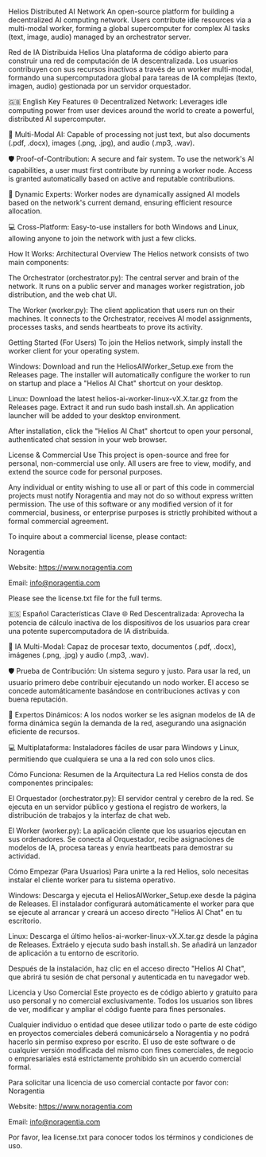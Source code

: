 Helios Distributed AI Network
An open-source platform for building a decentralized AI computing network. Users contribute idle resources via a multi-modal worker, forming a global supercomputer for complex AI tasks (text, image, audio) managed by an orchestrator server.

Red de IA Distribuida Helios
Una plataforma de código abierto para construir una red de computación de IA descentralizada. Los usuarios contribuyen con sus recursos inactivos a través de un worker multi-modal, formando una supercomputadora global para tareas de IA complejas (texto, imagen, audio) gestionada por un servidor orquestador.

🇬🇧 English
Key Features
🌐 Decentralized Network: Leverages idle computing power from user devices around the world to create a powerful, distributed AI supercomputer.

🧠 Multi-Modal AI: Capable of processing not just text, but also documents (.pdf, .docx), images (.png, .jpg), and audio (.mp3, .wav).

🛡️ Proof-of-Contribution: A secure and fair system. To use the network's AI capabilities, a user must first contribute by running a worker node. Access is granted automatically based on active and reputable contributions.

🤖 Dynamic Experts: Worker nodes are dynamically assigned AI models based on the network's current demand, ensuring efficient resource allocation.

💻 Cross-Platform: Easy-to-use installers for both Windows and Linux, allowing anyone to join the network with just a few clicks.

How It Works: Architectural Overview
The Helios network consists of two main components:

The Orchestrator (orchestrator.py): The central server and brain of the network. It runs on a public server and manages worker registration, job distribution, and the web chat UI.

The Worker (worker.py): The client application that users run on their machines. It connects to the Orchestrator, receives AI model assignments, processes tasks, and sends heartbeats to prove its activity.

Getting Started (For Users)
To join the Helios network, simply install the worker client for your operating system.

Windows: Download and run the HeliosAIWorker\_Setup.exe from the Releases page. The installer will automatically configure the worker to run on startup and place a "Helios AI Chat" shortcut on your desktop.

Linux: Download the latest helios-ai-worker-linux-vX.X.tar.gz from the Releases page. Extract it and run sudo bash install.sh. An application launcher will be added to your desktop environment.

After installation, click the "Helios AI Chat" shortcut to open your personal, authenticated chat session in your web browser.

License \& Commercial Use
This project is open-source and free for personal, non-commercial use only. All users are free to view, modify, and extend the source code for personal purposes.

Any individual or entity wishing to use all or part of this code in commercial projects must notify Noragentia and may not do so without express written permission. The use of this software or any modified version of it for commercial, business, or enterprise purposes is strictly prohibited without a formal commercial agreement.

To inquire about a commercial license, please contact:

Noragentia

Website: https://www.noragentia.com

Email: info@noragentia.com

Please see the license.txt file for the full terms.

🇪🇸 Español
Características Clave
🌐 Red Descentralizada: Aprovecha la potencia de cálculo inactiva de los dispositivos de los usuarios para crear una potente supercomputadora de IA distribuida.

🧠 IA Multi-Modal: Capaz de procesar texto, documentos (.pdf, .docx), imágenes (.png, .jpg) y audio (.mp3, .wav).

🛡️ Prueba de Contribución: Un sistema seguro y justo. Para usar la red, un usuario primero debe contribuir ejecutando un nodo worker. El acceso se concede automáticamente basándose en contribuciones activas y con buena reputación.

🤖 Expertos Dinámicos: A los nodos worker se les asignan modelos de IA de forma dinámica según la demanda de la red, asegurando una asignación eficiente de recursos.

💻 Multiplataforma: Instaladores fáciles de usar para Windows y Linux, permitiendo que cualquiera se una a la red con solo unos clics.

Cómo Funciona: Resumen de la Arquitectura
La red Helios consta de dos componentes principales:

El Orquestador (orchestrator.py): El servidor central y cerebro de la red. Se ejecuta en un servidor público y gestiona el registro de workers, la distribución de trabajos y la interfaz de chat web.

El Worker (worker.py): La aplicación cliente que los usuarios ejecutan en sus ordenadores. Se conecta al Orquestador, recibe asignaciones de modelos de IA, procesa tareas y envía heartbeats para demostrar su actividad.

Cómo Empezar (Para Usuarios)
Para unirte a la red Helios, solo necesitas instalar el cliente worker para tu sistema operativo.

Windows: Descarga y ejecuta el HeliosAIWorker\_Setup.exe desde la página de Releases. El instalador configurará automáticamente el worker para que se ejecute al arrancar y creará un acceso directo "Helios AI Chat" en tu escritorio.

Linux: Descarga el último helios-ai-worker-linux-vX.X.tar.gz desde la página de Releases. Extráelo y ejecuta sudo bash install.sh. Se añadirá un lanzador de aplicación a tu entorno de escritorio.

Después de la instalación, haz clic en el acceso directo "Helios AI Chat", que abrirá tu sesión de chat personal y autenticada en tu navegador web.

Licencia y Uso Comercial
Este proyecto es de código abierto y gratuito para uso personal y no comercial exclusivamente. Todos los usuarios son libres de ver, modificar y ampliar el código fuente para fines personales.

Cualquier individuo o entidad que desee utilizar todo o parte de este código en proyectos comerciales deberá comunicárselo a Noragentia y no podrá hacerlo sin permiso expreso por escrito. El uso de este software o de cualquier versión modificada del mismo con fines comerciales, de negocio o empresariales está estrictamente prohibido sin un acuerdo comercial formal.

Para solicitar una licencia de uso comercial contacte por favor con:
Noragentia

Website: https://www.noragentia.com

Email: info@noragentia.com

Por favor, lea license.txt para conocer todos los términos y condiciones de uso.

